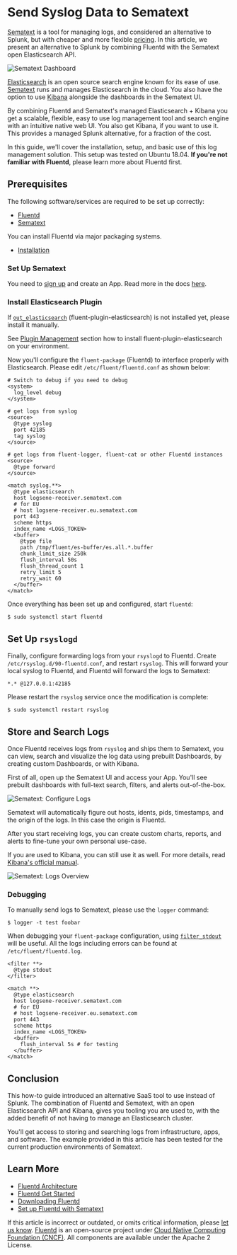 # Send Syslog Data to Sematext

[Sematext](https://sematext.com/) is a tool for managing logs, and considered an alternative to Splunk, but with cheaper and more flexible [pricing](https://sematext.com/pricing). In this article, we present an alternative to Splunk by combining Fluentd with the Sematext open Elasticsearch API.

![Sematext Dashboard](../.gitbook/assets/sematext-dashboard.png)

[Elasticsearch](https://www.elastic.co/products/elasticsearch) is an open source search engine known for its ease of use. [Sematext](https://sematext.com/) runs and manages Elasticsearch in the cloud. You also have the option to use [Kibana](https://www.elastic.co/products/kibana) alongside the dashboards in the Sematext UI.

By combining Fluentd and Sematext's managed Elasticsearch + Kibana you get a scalable, flexible, easy to use log management tool and search engine with an intuitive native web UI. You also get Kibana, if you want to use it. This provides a managed Splunk alternative, for a fraction of the cost.

In this guide, we'll cover the installation, setup, and basic use of this log management solution. This setup was tested on Ubuntu 18.04. **If you're not familiar with Fluentd**, please learn more about Fluentd first.

## Prerequisites

The following software/services are required to be set up correctly:

* [Fluentd](https://www.fluentd.org/)
* [Sematext](https://sematext.com/)

You can install Fluentd via major packaging systems.

* [Installation](../installation/)

### Set Up Sematext

You need to [sign up](https://apps.sematext.com/ui/registration) and create an App. Read more in the docs [here](https://sematext.com/docs/).


### Install Elasticsearch Plugin

If [`out_elasticsearch`](../output/elasticsearch.md) (fluent-plugin-elasticsearch) is not installed yet, please install it manually.

See [Plugin Management](../installation/post-installation-guide.md#plugin-management) section how to install fluent-plugin-elasticsearch on your environment.

Now you'll configure the `fluent-package` \(Fluentd\) to interface properly with Elasticsearch. Please edit `/etc/fluent/fluentd.conf` as shown below:

```text
# Switch to debug if you need to debug
<system>
  log_level debug
</system>

# get logs from syslog
<source>
  @type syslog
  port 42185
  tag syslog
</source>

# get logs from fluent-logger, fluent-cat or other Fluentd instances
<source>
  @type forward
</source>

<match syslog.**>
  @type elasticsearch
  host logsene-receiver.sematext.com
  # for EU
  # host logsene-receiver.eu.sematext.com
  port 443
  scheme https
  index_name <LOGS_TOKEN>
  <buffer>
    @type file
    path /tmp/fluent/es-buffer/es.all.*.buffer
    chunk_limit_size 250k
    flush_interval 50s
    flush_thread_count 1
    retry_limit 5
    retry_wait 60
  </buffer>
</match>
```

Once everything has been set up and configured, start `fluentd`:

```text
$ sudo systemctl start fluentd
```

## Set Up `rsyslogd`

Finally, configure forwarding logs from your `rsyslogd` to Fluentd. Create `/etc/rsyslog.d/90-fluentd.conf`, and restart `rsyslog`. This will forward your local syslog to Fluentd, and Fluentd will forward the logs to Sematext:

```text
*.* @127.0.0.1:42185
```

Please restart the `rsyslog` service once the modification is complete:

```text
$ sudo systemctl restart rsyslog
```

## Store and Search Logs

Once Fluentd receives logs from `rsyslog` and ships them to Sematext, you can view, search and visualize the log data using prebuilt Dashboards, by creating custom Dashboards, or with Kibana.

First of all, open up the Sematext UI and access your App. You'll see prebuilt dashboards with full-text search, filters, and alerts out-of-the-box.

![Sematext: Configure Logs](../.gitbook/assets/sematext-configure-logs.png)

Sematext will automatically figure out hosts, idents, pids, timestamps, and the origin of the logs. In this case the origin is Fluentd.

After you start receiving logs, you can create custom charts, reports, and alerts to fine-tune your own personal use-case.

If you are used to Kibana, you can still use it as well. For more details, read [Kibana's official manual](https://www.elastic.co/guide/en/kibana/current/index.html).

![Sematext: Logs Overview](../.gitbook/assets/sematext-logs-overview.png)

### Debugging

To manually send logs to Sematext, please use the `logger` command:

```text
$ logger -t test foobar
```

When debugging your `fluent-package` configuration, using [`filter_stdout`](../filter/stdout.md) will be useful. All the logs including errors can be found at `/etc/fluent/fluentd.log`.

```text
<filter **>
  @type stdout
</filter>

<match **>
  @type elasticsearch
  host logsene-receiver.sematext.com
  # for EU
  # host logsene-receiver.eu.sematext.com
  port 443
  scheme https
  index_name <LOGS_TOKEN>
  <buffer>
    flush_interval 5s # for testing
  </buffer>
</match>
```

## Conclusion

This how-to guide introduced an alternative SaaS tool to use instead of Splunk. The combination of Fluentd and Sematext, with an open Elasticsearch API and Kibana, gives you tooling you are used to, with the added benefit of not having to manage an Elasticsearch cluster.

You'll get access to storing and searching logs from infrastructure, apps, and software. The example provided in this article has been tested for the current production environments of Sematext.

## Learn More

* [Fluentd Architecture](https://www.fluentd.org/architecture)
* [Fluentd Get Started](../quickstart/)
* [Downloading Fluentd](http://www.fluentd.org/download)
* [Set up Fluentd with Sematext](https://apps.sematext.com/ui/howto/Logsene/fluentd?activeSection=fluentd)

If this article is incorrect or outdated, or omits critical information, please [let us know](https://github.com/fluent/fluentd-docs-gitbook/issues?state=open). [Fluentd](http://www.fluentd.org/) is an open-source project under [Cloud Native Computing Foundation \(CNCF\)](https://cncf.io/). All components are available under the Apache 2 License.

